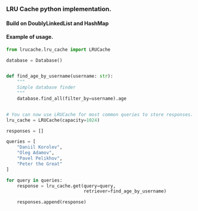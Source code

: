### LRU Cache python implementation.

#### Build on DoublyLinkedList and HashMap

#### Example of usage.

```python
from lrucache.lru_cache import LRUCache

database = Database()


def find_age_by_username(username: str):
    """
    Simple database finder
    """
    database.find_all(filter_by=username).age


# You can now use LRUCache for most common queries to store responses.
lru_cache = LRUCache(capacity=1024)

responses = []

queries = [
    "Daniil Korolev",
    "Oleg Adamov",
    "Pavel Pelikhov",
    "Peter the Great"
]

for query in queries:
    response = lru_cache.get(query=query,
                             retriever=find_age_by_username)

    responses.append(response)
```
